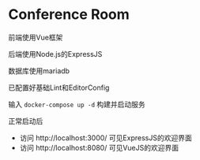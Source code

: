 # Conference Room

前端使用Vue框架

后端使用Node.js的ExpressJS

数据库使用mariadb

已配置好基础Lint和EditorConfig

输入 `docker-compose up -d` 构建并启动服务

正常启动后

- 访问 http://localhost:3000/ 可见ExpressJS的欢迎界面
- 访问 http://localhost:8080/ 可见VueJS的欢迎界面

